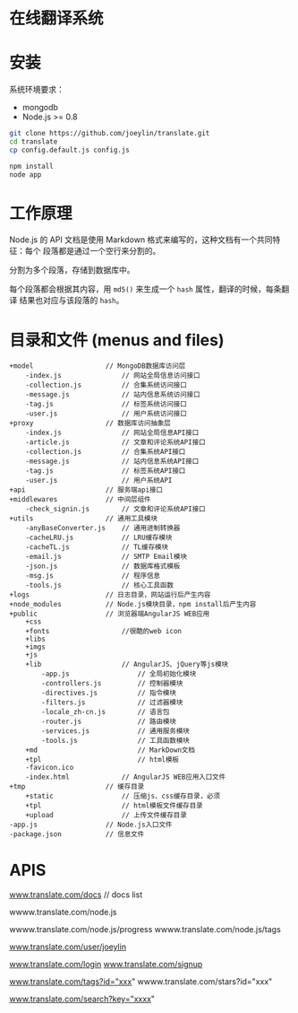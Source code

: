 在线翻译系统
===========

安装
====

系统环境要求：

+ mongodb
+ Node.js >= 0.8

```bash
git clone https://github.com/joeylin/translate.git
cd translate
cp config.default.js config.js
```

```bash
npm install
node app
```

工作原理
========

Node.js 的 API 文档是使用 Markdown 格式来编写的，这种文档有一个共同特征：每个
段落都是通过一个空行来分割的。

分割为多个段落，存储到数据库中。

每个段落都会根据其内容，用 `md5()` 来生成一个 `hash` 属性，翻译的时候，每条翻译
结果也对应与该段落的 `hash`。

目录和文件 (menus and files)
==========================

    +model                  // MongoDB数据库访问层
        -index.js               // 网站全局信息访问接口
        -collection.js          // 合集系统访问接口
        -message.js             // 站内信息系统访问接口
        -tag.js                 // 标签系统访问接口
        -user.js                // 用户系统访问接口
    +proxy                  // 数据库访问抽象层
        -index.js               // 网站全局信息API接口
        -article.js             // 文章和评论系统API接口
        -collection.js          // 合集系统API接口
        -message.js             // 站内信息系统API接口
        -tag.js                 // 标签系统API接口
        -user.js                // 用户系统API
    +api                    // 服务端api接口
    +middlewares            // 中间层组件
        -check_signin.js        // 文章和评论系统API接口
    +utils                  // 通用工具模块
        -anyBaseConverter.js    // 通用进制转换器
        -cacheLRU.js            // LRU缓存模块
        -cacheTL.js             // TL缓存模块
        -email.js               // SMTP Email模块
        -json.js                // 数据库格式模板
        -msg.js                 // 程序信息
        -tools.js               // 核心工具函数
    +logs                   // 日志目录，网站运行后产生内容
    +node_modules           // Node.js模块目录，npm install后产生内容
    +public                 // 浏览器端AngularJS WEB应用
        +css
        +fonts                  //很酷的web icon
        +libs
        +imgs
        +js
        +lib                    // AngularJS、jQuery等js模块
            -app.js                 // 全局初始化模块
            -controllers.js         // 控制器模块
            -directives.js          // 指令模块
            -filters.js             // 过滤器模块
            -locale_zh-cn.js        // 语言包
            -router.js              // 路由模块
            -services.js            // 通用服务模块
            -tools.js               // 工具函数模块
        +md                         // MarkDown文档
        +tpl                        // html模板
        -favicon.ico
        -index.html             // AngularJS WEB应用入口文件
    +tmp                    // 缓存目录
        +static                 // 压缩js、css缓存目录，必须
        +tpl                    // html模板文件缓存目录
        +upload                 // 上传文件缓存目录
    -app.js                 // Node.js入口文件
    -package.json           // 信息文件

APIS
==========================

www.translate.com/docs // docs list

wwww.translate.com/node.js


wwww.translate.com/node.js/progress
wwww.translate.com/node.js/tags

www.translate.com/user/joeylin

www.translate.com/login
www.translate.com/signup

www.translate.com/tags?id="xxx"
wwww.translate.com/stars?id="xxx"

www.translate.com/search?key="xxxx"



